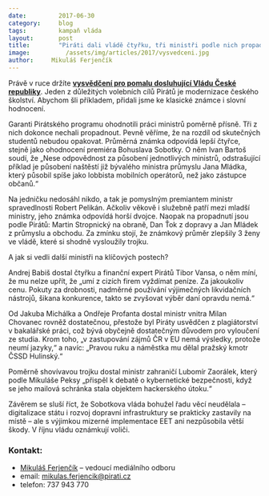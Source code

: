 ```yaml
---
date:         2017-06-30
category:     blog
tags:         kampaň vláda
layout:       post
title:        "Piráti dali vládě čtyřku, tři ministři podle nich propadli."
image:          /assets/img/articles/2017/vysvedceni.jpg
author:     Mikuláš Ferjenčík
---
```


Právě v ruce držíte **[vysvědčení pro pomalu dosluhující Vládu České republiky](https://github.com/pirati-web/pirati.cz/blob/gh-pages/assets/pdf/vysvedceni-vlade-2017.pdf)**. Jeden z důležitých volebních cílů Pirátů je modernizace českého školství. Abychom šli příkladem, přidali jsme ke klasické známce i slovní hodnocení.

Garanti Pirátského programu ohodnotili práci ministrů poměrně přísně. Tři z nich dokonce nechali propadnout. Pevně věříme, že na rozdíl od skutečných studentů nebudou opakovat. Průměrná známka odpovídá lepší čtyřce, stejně jako ohodnocení premiéra Bohuslava Sobotky. O něm Ivan Bartoš soudí, že „Nese odpovědnost za působení jednotlivých ministrů, odstrašující příklad je působení naštěstí již bývalého ministra průmyslu Jana Mládka, který působil spíše jako lobbista mobilních operátorů, než jako zástupce občanů.“

Na jedničku nedosáhl nikdo, a tak je pomyslným premiantem ministr spravedlnosti Robert Pelikán. Ačkoliv věkově i služebně patří mezi mladší ministry, jeho známka odpovídá horší dvojce. Naopak na propadnutí jsou podle Pirátů: Martin Stropnický na obraně, Dan Ťok z dopravy a Jan Mládek z průmyslu a obchodu. Za zmínku stojí, že známkový průměr zlepšily 3 ženy ve vládě, které si shodně vysloužily trojku.

A jak si vedli další ministři na klíčových postech?

Andrej Babiš dostal čtyřku a finanční expert Pirátů Tibor Vansa, o něm míní, že mu nelze upřít, že „umí z cizích firem vyždímat peníze. Za jakoukoliv cenu. Pokuty za drobnosti, nadměrné používání výjimečných likvidačních nástrojů, šikana konkurence, takto se zvyšovat výběr daní opravdu nemá.“

Od Jakuba Michálka a Ondřeje Profanta dostal ministr vnitra Milan Chovanec rovněž dostatečnou, přestože byl Piráty usvědčen z plagiátorství v bakalářské práci, což bývá obyčejně dostatečným důvodem pro vyloučení ze studia. Krom toho, „v zastupování zájmů ČR v EU nemá výsledky, protože neumí jazyky,“ a navíc: „Pravou ruku a náměstka mu dělal pražský kmotr ČSSD Hulinský.“

Poměrně shovívavou trojku dostal ministr zahraničí Lubomír Zaorálek, který podle Mikuláše Peksy „přispěl k debatě o kybernetické bezpečnosti, když se jeho mailová schránka stala objektem hackerského útoku.“

Závěrem se sluší říct, že Sobotkova vláda bohužel řadu věcí neudělala – digitalizace státu i rozvoj dopravní infrastruktury se prakticky zastavily na místě – ale s výjimkou mizerné implementace EET ani nezpůsobila větší škody. V říjnu vládu oznámkují voliči.

### Kontakt:

* [Mikuláš Ferjenčík](https://www.pirati.cz/people/mikulas-ferjencik/) – vedoucí mediálního odboru
* email: mikulas.ferjencik@pirati.cz
* telefon: 737 943 770
